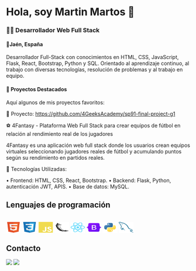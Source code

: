 # Hola, soy Martin Martos 👋

### 👨‍💻 Desarrollador Web Full Stack

#### 📍Jaén, España

<div>
  Desarrollador Full-Stack con conocimientos en HTML, CSS, JavaScript, Flask,  React, Bootstrap, Python y SQL.  Orientado al aprendizaje continuo, al 
trabajo con diversas tecnologías, resolución de problemas y al trabajo en equipo.
</div>


#### 🌟 Proyectos Destacados

Aquí algunos de mis proyectos favoritos:

📌 Proyecto: https://github.com/4GeeksAcademy/sp91-final-project-g1

 ⚽ 4Fantasy - Plataforma Web Full Stack para crear equipos de fútbol en relación al rendimiento real de los jugadores

4Fantasy es una aplicación web full stack donde los usuarios crean equipos virtuales seleccionando jugadores reales de fútbol y acumulando puntos según su rendimiento en partidos reales.

🔹 Tecnologías Utilizadas:

• Frontend: HTML, CSS, React, Bootstrap.
• Backend: Flask, Python, autenticación JWT, APIS.
• Base de datos: MySQL.


<div style="display: inline_block"><h2>Lenguajes de programación</h2><br>
  <img align="center" alt="Rafa-HTML" height="30" width="40" src="https://raw.githubusercontent.com/devicons/devicon/master/icons/html5/html5-original.svg">
  <img align="center" alt="Rafa-CSS" height="30" width="40" src="https://raw.githubusercontent.com/devicons/devicon/master/icons/css3/css3-original.svg">
  <img align="center" alt="Rafa-Js" height="30" width="40" src="https://raw.githubusercontent.com/devicons/devicon/master/icons/javascript/javascript-plain.svg">
  <img align="center" alt="Rafa-Flask" height="30" width="40" src="https://raw.githubusercontent.com/devicons/devicon/master/icons/flask/flask-original.svg">
  <img align="center" alt="Rafa-React" height="30" width="40" src="https://raw.githubusercontent.com/devicons/devicon/master/icons/react/react-original.svg">
  <img align="center" alt="Rafa-Bootstrap" height="30" width="40" src="https://raw.githubusercontent.com/devicons/devicon/master/icons/bootstrap/bootstrap-original.svg">
  <img align="center" alt="Rafa-Python" height="30" width="40" src="https://raw.githubusercontent.com/devicons/devicon/master/icons/python/python-original.svg">
  <img align="center" alt="Rafa-SQL" height="30" width="40" src="https://raw.githubusercontent.com/devicons/devicon/master/icons/mysql/mysql-original.svg">
  
</div>

## Contacto
<div> 
  <a href = "mailto:martinmartospra@gmail.com"><img src="https://img.shields.io/badge/-Gmail-%23333?style=for-the-badge&logo=gmail&logoColor=white" target="_blank"></a>
  <a href="https://www.linkedin.com/in/martin-martos-prados-863636310/" target="_blank"><img src="https://img.shields.io/badge/-LinkedIn-%230077B5?style=for-the-badge&logo=linkedin&logoColor=white" target="_blank"></a>
</div>



